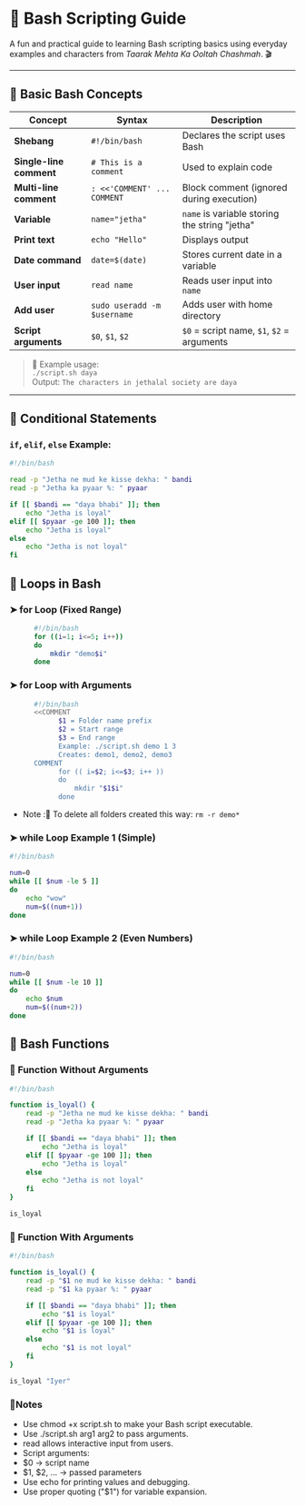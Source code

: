 # 🐧 Bash Scripting Guide

A fun and practical guide to learning Bash scripting basics using everyday examples and characters from *Taarak Mehta Ka Ooltah Chashmah*. 🎬

---

## 🧱 Basic Bash Concepts

| Concept | Syntax | Description |
|--------|--------|-------------|
| **Shebang** | `#!/bin/bash` | Declares the script uses Bash |
| **Single-line comment** | `# This is a comment` | Used to explain code |
| **Multi-line comment** | `: <<'COMMENT' ... COMMENT` | Block comment (ignored during execution) |
| **Variable** | `name="jetha"` | `name` is variable storing the string "jetha" |
| **Print text** | `echo "Hello"` | Displays output |
| **Date command** | `date=$(date)` | Stores current date in a variable |
| **User input** | `read name` | Reads user input into `name` |
| **Add user** | `sudo useradd -m $username` | Adds user with home directory |
| **Script arguments** | `$0`, `$1`, `$2` | `$0` = script name, `$1`, `$2` = arguments |

> 📌 Example usage:  
> `./script.sh daya`  
> Output: `The characters in jethalal society are daya`

---

## 🧠 Conditional Statements

### `if`, `elif`, `else` Example:

```bash
#!/bin/bash

read -p "Jetha ne mud ke kisse dekha: " bandi
read -p "Jetha ka pyaar %: " pyaar

if [[ $bandi == "daya bhabi" ]]; then
    echo "Jetha is loyal"
elif [[ $pyaar -ge 100 ]]; then
    echo "Jetha is loyal"
else
    echo "Jetha is not loyal"
fi
```
## 🔁 Loops in Bash

### ➤ for Loop (Fixed Range)

```bash
      #!/bin/bash
      for ((i=1; i<=5; i++))
      do
          mkdir "demo$i"
      done
```
### ➤ for Loop with Arguments
```bash
      #!/bin/bash
      <<COMMENT
            $1 = Folder name prefix
            $2 = Start range
            $3 = End range
            Example: ./script.sh demo 1 3
            Creates: demo1, demo2, demo3
      COMMENT
            for (( i=$2; i<=$3; i++ ))
            do
                mkdir "$1$i"
            done
```
- Note :🧹 To delete all folders created this way: `rm -r demo*`
### ➤ while Loop Example 1 (Simple)
```bash
#!/bin/bash

num=0
while [[ $num -le 5 ]]
do
    echo "wow"
    num=$((num+1))
done
```
### ➤ while Loop Example 2 (Even Numbers)
```bash
#!/bin/bash

num=0
while [[ $num -le 10 ]]
do
    echo $num
    num=$((num+2))
done
```
## 🧩 Bash Functions

### 🔸 Function Without Arguments
```bash
#!/bin/bash

function is_loyal() {
    read -p "Jetha ne mud ke kisse dekha: " bandi
    read -p "Jetha ka pyaar %: " pyaar

    if [[ $bandi == "daya bhabi" ]]; then
        echo "Jetha is loyal"
    elif [[ $pyaar -ge 100 ]]; then
        echo "Jetha is loyal"
    else
        echo "Jetha is not loyal"
    fi
}

is_loyal

```
### 🔸 Function With Arguments
```bash
#!/bin/bash

function is_loyal() {
    read -p "$1 ne mud ke kisse dekha: " bandi
    read -p "$1 ka pyaar %: " pyaar

    if [[ $bandi == "daya bhabi" ]]; then
        echo "$1 is loyal"
    elif [[ $pyaar -ge 100 ]]; then
        echo "$1 is loyal"
    else
        echo "$1 is not loyal"
    fi
}

is_loyal "Iyer"
```
### 📘Notes
- Use chmod +x script.sh to make your Bash script executable.
- Use ./script.sh arg1 arg2 to pass arguments.
- read allows interactive input from users.
- Script arguments:
- $0 → script name
- $1, $2, ... → passed parameters
- Use echo for printing values and debugging.
- Use proper quoting ("$1") for variable expansion.
